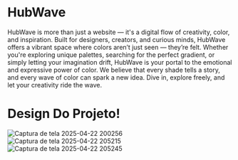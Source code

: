 # HubWave
  HubWave is more than just a website — it's a digital flow of creativity, color, and inspiration. Built for designers, creators, and curious minds, HubWave offers a vibrant space where colors aren’t just seen — they’re felt. Whether you're exploring unique palettes, searching for the perfect gradient, or simply letting your imagination drift, HubWave is your portal to the emotional and expressive power of color.
We believe that every shade tells a story, and every wave of color can spark a new idea. Dive in, explore freely, and let your creativity ride the wave.
# Design Do Projeto!
![Captura de tela 2025-04-22 200256](https://github.com/user-attachments/assets/a493b5e0-fbaa-47ec-8194-cf4a19db24d9)
![Captura de tela 2025-04-22 205215](https://github.com/user-attachments/assets/53fcf882-2eb7-4e6a-9b8f-786d7a31583c)
![Captura de tela 2025-04-22 205245](https://github.com/user-attachments/assets/60781b78-161a-43e1-bebf-7c52a0e20ecb)

